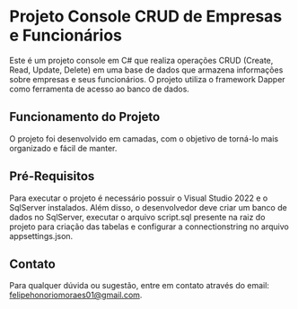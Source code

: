# Projeto Console CRUD de Empresas e Funcionários

Este é um projeto console em C# que realiza operações CRUD (Create, 
Read, Update, Delete) em uma base de dados que armazena informações 
sobre empresas e seus funcionários. O projeto utiliza o framework Dapper 
como ferramenta de acesso ao banco de dados.

## Funcionamento do Projeto

O projeto foi desenvolvido em camadas, com o objetivo de torná-lo mais 
organizado e fácil de manter. 

## Pré-Requisitos
Para executar o projeto é necessário possuir o Visual Studio 2022 e o 
SqlServer instalados. Além disso, o desenvolvedor deve criar um banco de 
dados no SqlServer, executar o arquivo script.sql presente na raiz do projeto 
para criação das tabelas e configurar a connectionstring no arquivo 
appsettings.json.

## Contato
Para qualquer dúvida ou sugestão, entre em contato através do email: 
felipehonoriomoraes01@gmail.com.